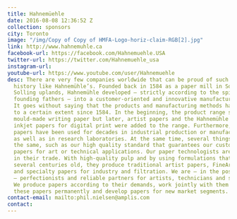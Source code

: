 ```yaml
---
title: Hahnemüehle
date: 2016-08-08 12:36:52 Z
collection: sponsors
city: Toronto
image: "/img/Copy of Copy of HMFA-Logo-horiz-claim-RGB[2].jpg"
link: http://www.hahnemuhle.ca
facebook-url: https://facebook.com/Hahnemuehle.USA
twitter-url: https://twitter.com/Hahnemuehle_usa
instagram-url: 
youtube-url: https://www.youtube.com/user/Hahnemuehle
desc: There are very few companies worldwide that can be proud of such a long company
  history like Hahnemühle’s. Founded back in 1584 as a paper mill in South Lower Saxony’s
  Solling uplands, Hahnemühle developed – strictly according to the spirit of its
  founding fathers – into a customer-oriented and innovative manufacturing facility.
  It goes without saying that the products and manufacturing methods have changed
  to a certain extent since 1584. In the beginning, the product range solely comprised
  mould-made writing paper but later, artist papers and the Hahnemühle invented fine-art
  inkjet papers for digital print were added to the range. Furthermore, Hahnemühle
  papers have been used for decades in industrial production or manufacturing processes
  as well as in research laboratories. At the same time, several things have remained
  the same, such as our high quality standard that guarantees our customers the purest
  papers for art or technical applications. Our paper technologists are proficient
  in their trade. With high-quality pulp and by using formulations that are partly
  several centuries old, they produce traditional artist papers, FineArt inkjet papers
  and specialty papers for industry and filtration. We are – in the positive sense
  – perfectionists and reliable partners for artists, technicians and scientists.
  We produce papers according to their demands, work jointly with them on improving
  these papers permanently and develop papers for new market segments.
contact-email: mailto:phil.nielsen@amplis.com
contact: 
---
```


